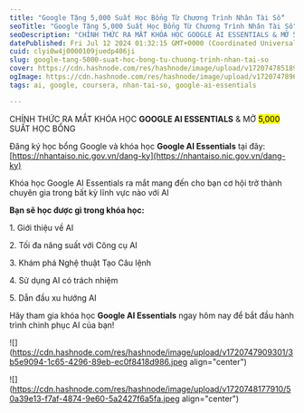 ```yaml
---
title: "Google Tặng 5,000 Suất Học Bổng Từ Chương Trình Nhân Tài Số"
seoTitle: "Google Tặng 5,000 Suất Học Bổng Từ Chương Trình Nhân Tài Số"
seoDescription: "CHÍNH THỨC RA MẮT KHÓA HỌC GOOGLE AI ESSENTIALS & MỞ 5,000 SUẤT HỌC BỔNG"
datePublished: Fri Jul 12 2024 01:32:15 GMT+0000 (Coordinated Universal Time)
cuid: clyi0w4j0000109juedp406ji
slug: google-tang-5000-suat-hoc-bong-tu-chuong-trinh-nhan-tai-so
cover: https://cdn.hashnode.com/res/hashnode/image/upload/v1720747851890/a5b714e7-b179-41b9-90e9-51ff550e589f.jpeg
ogImage: https://cdn.hashnode.com/res/hashnode/image/upload/v1720747896646/d1e8fba5-bb09-4ab4-b5c7-a614a58b8623.jpeg
tags: ai, google, coursera, nhan-tai-so, google-ai-essentials

---
```


CHÍNH THỨC RA MẮT KHÓA HỌC **GOOGLE AI ESSENTIALS** & MỞ <mark>5,000</mark> SUẤT HỌC BỔNG

Đăng ký học bổng Google và khóa học **Google AI Essentials** tại đây: [https://nhantaiso.nic.gov.vn/dang-ky](https://nhantaiso.nic.gov.vn/dang-ky)

Khóa học Google AI Essentials ra mắt mang đến cho bạn cơ hội trở thành chuyên gia trong bất kỳ lĩnh vực nào với AI

**Bạn sẽ học được gì trong khóa học:**

1\. Giới thiệu về AI

2\. Tối đa năng suất với Công cụ AI

3\. Khám phá Nghệ thuật Tạo Câu lệnh

4\. Sử dụng AI có trách nhiệm

5\. Dẫn đầu xu hướng AI

Hãy tham gia khóa học **Google AI Essentials** ngay hôm nay để bắt đầu hành trình chinh phục AI của bạn!

![](https://cdn.hashnode.com/res/hashnode/image/upload/v1720747909301/3b5e9094-1c65-4296-89eb-ec0f8418d986.jpeg align="center")

![](https://cdn.hashnode.com/res/hashnode/image/upload/v1720748177910/50a39e13-f7af-4874-9e60-5a2427f6a5fa.jpeg align="center")